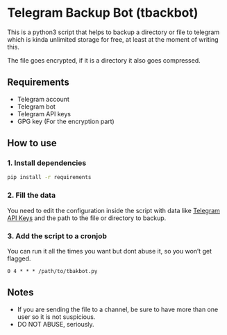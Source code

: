 # Telegram Backup Bot (tbackbot)

This is a python3 script that helps to backup a directory or file
 to telegram which is kinda unlimited storage for free, at least
 at the moment of writing this.

The file goes encrypted, if it is a directory it also goes compressed.

## Requirements

- Telegram account
- Telegram bot
- Telegram API keys
- GPG key (For the encryption part)

## How to use

### 1. Install dependencies

```sh
pip install -r requirements
```

### 2. Fill the data

You need to edit the configuration inside the script with data like
 [Telegram API Keys](https://docs.telethon.dev/en/stable/basic/signing-in.html)
 and the path to the file or directory to backup.

### 3. Add the script to a cronjob

You can run it all the times you want but dont abuse it, so you
 won’t get flagged.

```cronjob
0 4 * * * /path/to/tbakbot.py
```

## Notes

- If you are sending the file to a channel, be sure to
 have more than one user so it is not suspicious.
- DO NOT ABUSE, seriously.
